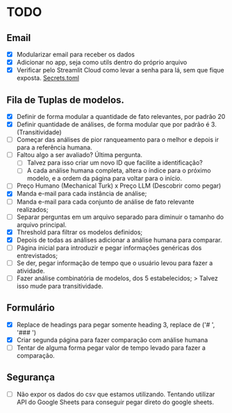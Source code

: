 # TODO

## Email
- [x] Modularizar email para receber os dados
- [x] Adicionar no app, seja como utils dentro do próprio arquivo
- [x] Verificar pelo Streamlit Cloud como levar a senha para lá, sem que fique exposta. [Secrets.toml](https://docs.streamlit.io/develop/api-reference/connections/secrets.toml)

## Fila de Tuplas de modelos.
- [x] Definir de forma modular a quantidade de fato relevantes, por padrão 20
- [x] Definir quantidade de análises, de forma modular que por padrão é 3. (Transitividade)
- [ ] Começar das análises de pior ranqueamento para o melhor e depois ir para a referência humana.
- [ ] Faltou algo a ser avaliado? Última pergunta. 
    - [ ] Talvez para isso criar um novo ID que facilite a identificação?
    - [ ] A cada análise humana completa, altera o índice para o próximo modelo, e a ordem da página para voltar para o início.
- [ ] Preço Humano (Mechanical Turk) x Preço LLM (Descobrir como pegar)
- [x] Manda e-mail para cada instância de análise;
- [ ] Manda e-mail para cada conjunto de análise de fato relevante realizados;
- [ ] Separar perguntas em um arquivo separado para diminuir o tamanho do arquivo principal.
- [x] Threshold para filtrar os modelos definidos;
- [x] Depois de todas as análises adicionar a análise humana para comparar.
- [ ] Página inicial para introduzir e pegar informações genéricas dos entrevistados;
- [ ] Se der, pegar informação de tempo que o usuário levou para fazer a atividade.
- [ ] Fazer análise combinatória de modelos, dos 5 estabelecidos; > Talvez isso mude para transitividade.

## Formulário
- [x] Replace de headings para pegar somente heading 3, replace de ('# ', '### ')
- [x] Criar segunda página para fazer comparação com análise humana
- [ ] Tentar de alguma forma pegar valor de tempo levado para fazer a comparação.

## Segurança
- [ ] Não expor os dados do csv que estamos utilizando. Tentando utilizar API do Google Sheets para conseguir pegar direto do google sheets.